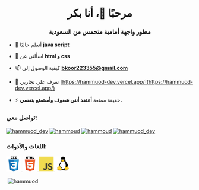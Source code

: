 <h1 align="center">مرحبًا 👋، أنا بكر</ h1>
<h3 align="center">مطور واجهة أمامية متحمس من السعودية</h3>

- 🌱 أتعلم حاليًا **java script**

- 💬 اسألني عن **html و css**

- 📫 كيفية الوصول إلي **bkoor223355@gmail.com**

- 📄 تعرف على تجاربي [https://hammuod-dev.vercel.app/](https://hammuod-dev.vercel.app/)

- ⚡ حقيقة ممتعة **أعتقد أنني شغوف وأستمتع بنفسي.**

<h3 align="left">تواصل معي:</h3>
<p align="left">
<a href="https://www.linkedin.com/in/hammuod-dev-301862343/" target="blank"><img align="center" src="https://raw.githubusercontent.com/rahuldkjain/github-profile-readme-generator/master/src/images/icons/Social/linked-in-alt.svg" alt="hammuod_dev" height="30" width="40" /></a>
<a href="https://www.instagram.com/bkoor223355?igsh=MXVvaGg1cWgxemIyaA%3D%3D" target="blank"><img align="center" src="https://raw.githubusercontent.com/rahuldkjain/github-profile-readme-generator/master/src/images/icons/Social/instagram.svg" alt="hammoud" height="30" width="40" /></a>
<a href="https://www.youtube.com/@hammoud_dev" target="blank"><img align="center" src="https://raw.githubusercontent.com/rahuldkjain/github-profile-readme-generator/master/src/images/icons/Social/youtube.svg" alt="hammoud" height="30" width="40" /></a>
<a href="https://discord.com/invite/vnv2vjrAku" target="blank"><img align="center" src="https://raw.githubusercontent.com/rahuldkjain/github-profile-readme-generator/master/src/images/icons/Social/discord.svg" alt="hammuod_dev" height="30" width="40" /></a>
</p>

<h3 align="left">اللغات والأدوات:</h3>
<p align="left"> <a href="https://www.w3schools.com/css/" target="_blank" rel="noreferrer"> <img src="https://raw.githubusercontent.com/devicons/devicon/master/icons/css3/css3-original-wordmark.svg" alt="css3" width="40" height="40"/> </a> <a href="https://www.w3.org/html/" target="_blank" rel="noreferrer"> <img src="https://raw.githubusercontent.com/devicons/devicon/master/icons/html5/html5-original-wordmark.svg" alt="html5" width="40" height="40"/> </a> <a href="https://developer.mozilla.org/en-US/docs/Web/JavaScript" target="_blank" rel="noreferrer"> <img src="https://raw.githubusercontent.com/devicons/devicon/master/icons/javascript/javascript-original.svg" alt="javascript" width="40" height="40"/> </a> <a href="https://www.linux.org/" target="_blank" rel="noreferrer"> <img src="https://raw.githubusercontent.com/devicons/devicon/master/icons/linux/linux-original.svg" alt="linux" width="40" height="40"/> </a> </p>

<p> <img align="center" src="https://github-readme-stats.vercel.app/api?username=hammuod&show_icons=true&locale=ar" alt="hammuod" /></p>

